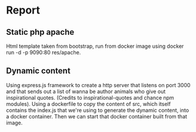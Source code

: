 # Report

## Static php apache
Html template taken from bootstrap, run from docker image using docker run -d -p 9090:80 res/apache.

## Dynamic content
Using express.js framework to create a http server that listens on port 3000 and that sends out a list of wanna be author animals who give out inspirational quotes. (Credits to inspirational-quotes and chance npm modules). 
Using a dockerfile to copy the content of src, which itself contains the index.js that we're using to generate the dynamic content, into a docker container. Then we can start that docker container built from that image.
